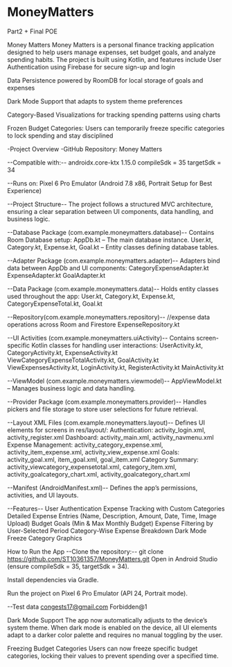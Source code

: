 # MoneyMatters
Part2 + Final POE



Money Matters
Money Matters is a personal finance tracking application designed to help users manage expenses, set budget goals, and analyze spending habits. The project is built using Kotlin, and features include 
User Authentication using Firebase for secure sign-up and login

Data Persistence powered by RoomDB for local storage of goals and expenses

Dark Mode Support that adapts to system theme preferences

Category-Based Visualizations for tracking spending patterns using charts

Frozen Budget Categories: Users can temporarily freeze specific categories to lock spending and stay disciplined

-Project Overview
-GitHub Repository: Money Matters

--Compatible with:--
androidx.core-ktx 1.15.0
compileSdk = 35
targetSdk = 34

--Runs on: Pixel 6 Pro Emulator (Android 7.8 x86, Portrait Setup for Best Experience)

--Project Structure--
The project follows a structured MVC architecture, ensuring a clear separation between UI components, data handling, and business logic.

--Database Package (com.example.moneymatters.database)--
Contains Room Database setup:
AppDb.kt – The main database instance.
User.kt, Category.kt, Expense.kt, Goal.kt – Entity classes defining database tables.

--Adapter Package (com.example.moneymatters.adapter)--
Adapters bind data between AppDb and UI components:
CategoryExpenseAdapter.kt
ExpenseAdapter.kt
GoalAdapter.kt

--Data Package (com.example.moneymatters.data)--
Holds entity classes used throughout the app:
User.kt, Category.kt, Expense.kt, CategoryExpenseTotal.kt, Goal.kt

--Repository(com.example.moneymatters.repository)--
//expense data operations across Room and Firestore
ExpenseRepository.kt


--UI Activities (com.example.moneymatters.uiActivity)--
Contains screen-specific Kotlin classes for handling user interactions:
UserActivity.kt, CategoryActivity.kt, ExpenseActivity.kt
ViewCategoryExpenseTotalActivity.kt, GoalActivity.kt
ViewExpensesActivity.kt, LoginActivity.kt, RegisterActivity.kt
MainActivity.kt

--ViewModel (com.example.moneymatters.viewmodel)--
AppViewModel.kt – Manages business logic and data handling.

--Provider Package (com.example.moneymatters.provider)--
Handles pickers and file storage to store user selections for future retrieval.

--Layout XML Files (com.example.moneymatters.layout)--
Defines UI elements for screens in res/layout/:
Authentication: activity_login.xml, activity_register.xml
Dashboard: activity_main.xml, activity_navmenu.xml
Expense Management: activity_category_expense.xml, activity_item_expense.xml, activity_view_expense.xml
Goals: activity_goal.xml, item_goal.xml, goal_item.xml
Category Summary: activity_viewcategory_expensetotal.xml, category_item.xml, activity_goalcategory_chart.xml, activity_goalcategory_chart.xml



--Manifest (AndroidManifest.xml)--
Defines the app’s permissions, activities, and UI layouts.

--Features--
User Authentication
Expense Tracking with Custom Categories
Detailed Expense Entries (Name, Description, Amount, Date, Time, Image Upload)
Budget Goals (Min & Max Monthly Budget)
Expense Filtering by User-Selected Period
Category-Wise Expense Breakdown
Dark Mode
Freeze Category
Graphics

How to Run the App
--Clone the repository:--
git clone https://github.com/ST10361357/MoneyMatters.git
Open in Android Studio (ensure compileSdk = 35, targetSdk = 34).

Install dependencies via Gradle.

Run the project on Pixel 6 Pro Emulator (API 24, Portrait mode).

--Test data
congests17@gmail.com
Forbidden@1

Dark Mode Support
The app now automatically adjusts to the device’s system theme. When dark mode is enabled on the device, all UI elements adapt to a darker color palette and requires no manual toggling by the user.

 Freezing Budget Categories
Users can now freeze specific budget categories, locking their values to prevent spending over a specified time.
